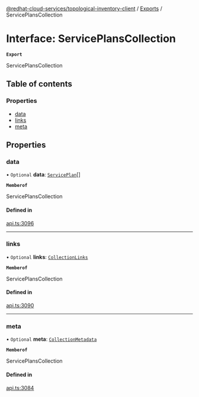 [@redhat-cloud-services/topological-inventory-client](../README.md) / [Exports](../modules.md) / ServicePlansCollection

# Interface: ServicePlansCollection

**`Export`**

ServicePlansCollection

## Table of contents

### Properties

- [data](ServicePlansCollection.md#data)
- [links](ServicePlansCollection.md#links)
- [meta](ServicePlansCollection.md#meta)

## Properties

### data

• `Optional` **data**: [`ServicePlan`](ServicePlan.md)[]

**`Memberof`**

ServicePlansCollection

#### Defined in

[api.ts:3096](https://github.com/RedHatInsights/javascript-clients/blob/main/packages/topological-inventory/api.ts#L3096)

___

### links

• `Optional` **links**: [`CollectionLinks`](CollectionLinks.md)

**`Memberof`**

ServicePlansCollection

#### Defined in

[api.ts:3090](https://github.com/RedHatInsights/javascript-clients/blob/main/packages/topological-inventory/api.ts#L3090)

___

### meta

• `Optional` **meta**: [`CollectionMetadata`](CollectionMetadata.md)

**`Memberof`**

ServicePlansCollection

#### Defined in

[api.ts:3084](https://github.com/RedHatInsights/javascript-clients/blob/main/packages/topological-inventory/api.ts#L3084)
